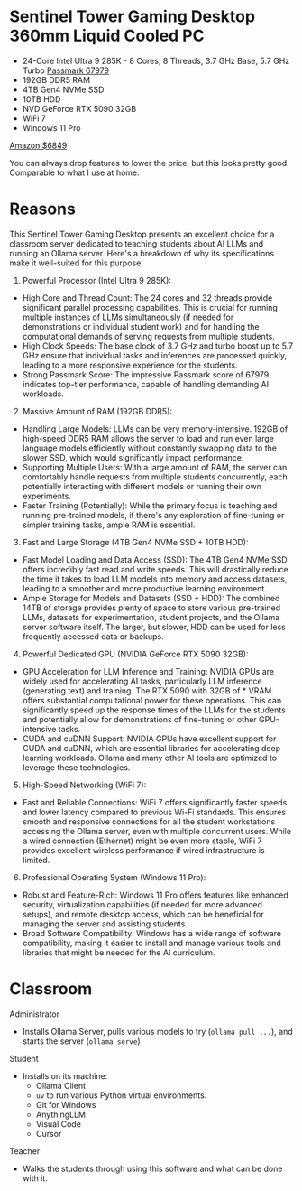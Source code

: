 # Sentinel Tower Gaming Desktop 360mm Liquid Cooled PC
* 24-Core Intel Ultra 9 285K - 8 Cores, 8 Threads, 3.7 GHz Base, 5.7 GHz Turbo [Passmark 67979](https://www.cpubenchmark.net/cpu.php?cpu=Intel+Core+Ultra+9+285K&id=6296)
* 192GB DDR5 RAM
* 4TB Gen4 NVMe SSD
* 10TB HDD
* NVD GeForce RTX 5090 32GB
* WiFi 7
* Windows 11 Pro

[Amazon $6849](https://www.amazon.com/Sentinel-Desktop-Liquid-Cooled-PC/dp/B0DY87J55D)

You can always drop features to lower the price, but this looks pretty good. Comparable to what I use at home.

# Reasons

This Sentinel Tower Gaming Desktop presents an excellent choice for a classroom server dedicated to teaching students about AI LLMs and running an Ollama server. Here's a breakdown of why its specifications make it well-suited for this purpose:

1. Powerful Processor (Intel Ultra 9 285K):

* High Core and Thread Count: The 24 cores and 32 threads provide significant parallel processing capabilities. This is crucial for running multiple instances of LLMs simultaneously (if needed for demonstrations or individual student work) and for handling the computational demands of serving requests from multiple students.
* High Clock Speeds: The base clock of 3.7 GHz and turbo boost up to 5.7 GHz ensure that individual tasks and inferences are processed quickly, leading to a more responsive experience for the students.
* Strong Passmark Score: The impressive Passmark score of 67979 indicates top-tier performance, capable of handling demanding AI workloads.

2. Massive Amount of RAM (192GB DDR5):

* Handling Large Models: LLMs can be very memory-intensive. 192GB of high-speed DDR5 RAM allows the server to load and run even large language models efficiently without constantly swapping data to the slower SSD, which would significantly impact performance.
* Supporting Multiple Users: With a large amount of RAM, the server can comfortably handle requests from multiple students concurrently, each potentially interacting with different models or running their own experiments.
* Faster Training (Potentially): While the primary focus is teaching and running pre-trained models, if there's any exploration of fine-tuning or simpler training tasks, ample RAM is essential.

3. Fast and Large Storage (4TB Gen4 NVMe SSD + 10TB HDD):

* Fast Model Loading and Data Access (SSD): The 4TB Gen4 NVMe SSD offers incredibly fast read and write speeds. This will drastically reduce the time it takes to load LLM models into memory and access datasets, leading to a smoother and more productive learning environment.  
* Ample Storage for Models and Datasets (SSD + HDD): The combined 14TB of storage provides plenty of space to store various pre-trained LLMs, datasets for experimentation, student projects, and the Ollama server software itself. The larger, but slower, HDD can be used for less frequently accessed data or backups.

4. Powerful Dedicated GPU (NVIDIA GeForce RTX 5090 32GB):

* GPU Acceleration for LLM Inference and Training: NVIDIA GPUs are widely used for accelerating AI tasks, particularly LLM inference (generating text) and training. The RTX 5090 with 32GB of * VRAM offers substantial computational power for these operations. This can significantly speed up the response times of the LLMs for the students and potentially allow for demonstrations of fine-tuning or other GPU-intensive tasks.  
* CUDA and cuDNN Support: NVIDIA GPUs have excellent support for CUDA and cuDNN, which are essential libraries for accelerating deep learning workloads. Ollama and many other AI tools are optimized to leverage these technologies.  

5. High-Speed Networking (WiFi 7):

* Fast and Reliable Connections: WiFi 7 offers significantly faster speeds and lower latency compared to previous Wi-Fi standards. This ensures smooth and responsive connections for all the student workstations accessing the Ollama server, even with multiple concurrent users. While a wired connection (Ethernet) might be even more stable, WiFi 7 provides excellent wireless performance if wired infrastructure is limited.  

6. Professional Operating System (Windows 11 Pro):

* Robust and Feature-Rich: Windows 11 Pro offers features like enhanced security, virtualization capabilities (if needed for more advanced setups), and remote desktop access, which can be beneficial for managing the server and assisting students.  
* Broad Software Compatibility: Windows has a wide range of software compatibility, making it easier to install and manage various tools and libraries that might be needed for the AI curriculum.

# Classroom

Administrator

* Installs Ollama Server, pulls various models to try (`ollama pull ...`), and starts the server (`ollama serve`)

Student

* Installs on its machine:
  * Ollama Client
  * `uv` to run various Python virtual environments.
  * Git for Windows
  * AnythingLLM
  * Visual Code
  * Cursor

Teacher

* Walks the students through using this software and what can be done with it.


